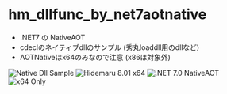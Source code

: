 # hm_dllfunc_by_net7aotnative

- .NET7 の NativeAOT
- cdeclのネイティブdllのサンプル (秀丸loaddll用のdllなど)
- AOTNativeはx64のみなので注意 (x86は対象外)

![Native Dll Sample](https://img.shields.io/badge/Native_Dll-Sample-6479ff.svg)
![Hidemaru 8.01 x64](https://img.shields.io/badge/Hidemaru_v8.01-x64_only-6479ff.svg)
![.NET 7.0 NativeAOT](https://img.shields.io/badge/.NET_v7.0-NativeAOT-6479ff.svg)
![x64 Only](https://img.shields.io/badge/x64-only-6479ff.svg)
